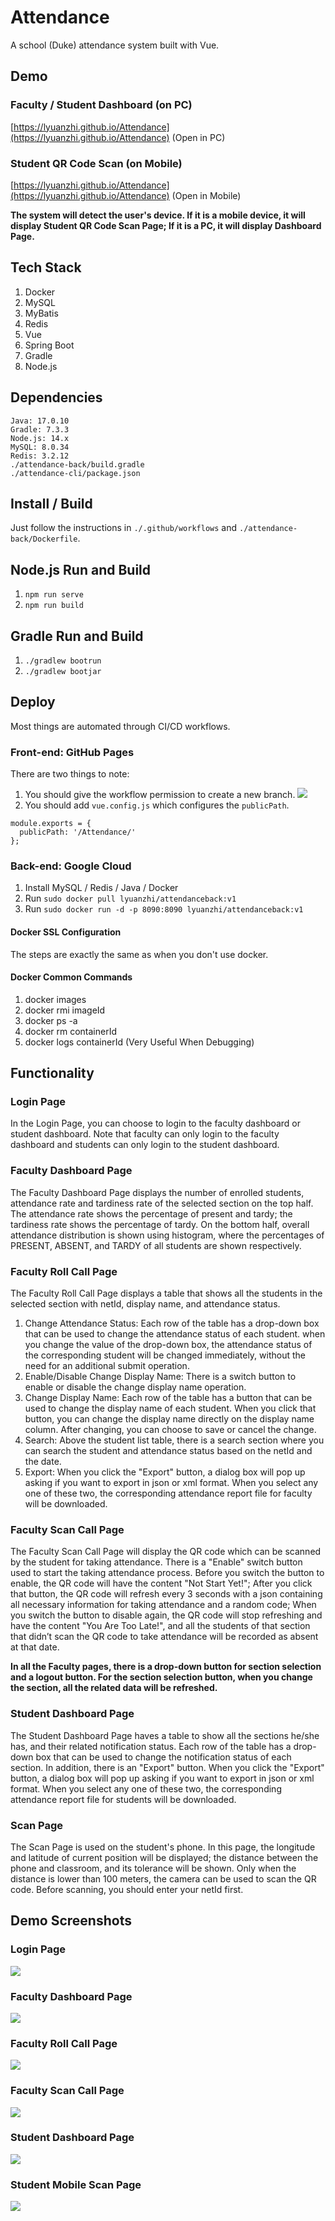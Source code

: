 # Attendance
A school (Duke) attendance system built with Vue.

## Demo
### Faculty / Student Dashboard (on PC)
[https://lyuanzhi.github.io/Attendance](https://lyuanzhi.github.io/Attendance) (Open in PC)
### Student QR Code Scan (on Mobile)
[https://lyuanzhi.github.io/Attendance](https://lyuanzhi.github.io/Attendance) (Open in Mobile)

**The system will detect the user's device. If it is a mobile device, it will display Student QR Code Scan Page; If it is a PC, it will display Dashboard Page.**

## Tech Stack
1. Docker
2. MySQL
3. MyBatis
4. Redis
5. Vue
6. Spring Boot
7. Gradle
8. Node.js

## Dependencies
```
Java: 17.0.10
Gradle: 7.3.3
Node.js: 14.x
MySQL: 8.0.34
Redis: 3.2.12
./attendance-back/build.gradle
./attendance-cli/package.json
```

## Install / Build
Just follow the instructions in ```./.github/workflows``` and ```./attendance-back/Dockerfile```.

## Node.js Run and Build
1. ```npm run serve```
2. ```npm run build```

## Gradle Run and Build
1. ```./gradlew bootrun```
2. ```./gradlew bootjar```

## Deploy
Most things are automated through CI/CD workflows.

### Front-end: GitHub Pages
There are two things to note:
1. You should give the workflow permission to create a new branch.
![](imgs/deploynote1.png)
2. You should add ```vue.config.js``` which configures the ```publicPath```.
```
module.exports = {
  publicPath: '/Attendance/'
};
```

### Back-end: Google Cloud
1. Install MySQL / Redis / Java / Docker
2. Run ```sudo docker pull lyuanzhi/attendanceback:v1```
3. Run ```sudo docker run -d -p 8090:8090 lyuanzhi/attendanceback:v1```

#### Docker SSL Configuration
The steps are exactly the same as when you don't use docker.

#### Docker Common Commands
1. docker images
2. docker rmi imageId
3. docker ps -a
4. docker rm containerId
5. docker logs containerId (Very Useful When Debugging)

## Functionality
### Login Page
In the Login Page, you can choose to login to the faculty dashboard or student dashboard. Note that faculty can only login to the faculty dashboard and students can only login to the student dashboard.

### Faculty Dashboard Page
The Faculty Dashboard Page displays the number of enrolled students, attendance rate and tardiness rate of the selected section on the top half. The attendance rate shows the percentage of present and tardy; the tardiness rate shows the percentage of tardy. On the bottom half, overall attendance distribution is shown using histogram, where the percentages of PRESENT, ABSENT, and TARDY of all students are shown respectively.

### Faculty Roll Call Page
The Faculty Roll Call Page displays a table that shows all the students in the selected section with netId, display name, and attendance status.
1. Change Attendance Status: Each row of the table has a drop-down box that can be used to change the attendance status of each student. when you change the value of the drop-down box, the attendance status of the corresponding student will be changed immediately, without the need for an additional submit operation.
2. Enable/Disable Change Display Name: There is a switch button to enable or disable the change display name operation.
3. Change Display Name: Each row of the table has a button that can be used to change the display name of each student. When you click that button, you can change the display name directly on the display name column. After changing, you can choose to save or cancel the change.
4. Search: Above the student list table, there is a search section where you can search the student and attendance status based on the netId and the date.
5. Export: When you click the "Export" button, a dialog box will pop up asking if you want to export in json or xml format. When you select any one of these two, the corresponding attendance report file for faculty will be downloaded.

### Faculty Scan Call Page
The Faculty Scan Call Page will display the QR code which can be scanned by the student for taking attendance. There is a "Enable" switch button used to start the taking attendance process. Before you switch the button to enable, the QR code will have the content "Not Start Yet!"; After you click that button, the QR code will refresh every 3 seconds with a json containing all necessary information for taking attendance and a random code; When you switch the button to disable again, the QR code will stop refreshing and have the content "You Are Too Late!", and all the students of that section that didn’t scan the QR code to take attendance will be recorded as absent at that date.

**In all the Faculty pages, there is a drop-down button for section selection and a logout button. For the section selection button, when you change the section, all the related data will be refreshed.**

### Student Dashboard Page
The Student Dashboard Page haves a table to show all the sections he/she has, and their related notification status. Each row of the table has a drop-down box that can be used to change the notification status of each section. In addition, there is an "Export" button. When you click the "Export" button, a dialog box will pop up asking if you want to export in json or xml format. When you select any one of these two, the corresponding attendance report file for students will be downloaded.

### Scan Page
The Scan Page is used on the student's phone. In this page, the longitude and latitude of current position will be displayed; the distance between the phone and classroom, and its tolerance will be shown. Only when the distance is lower than 100 meters, the camera can be used to scan the QR code. Before scanning, you should enter your netId first.

## Demo Screenshots
### Login Page
![](imgs/login.png)

### Faculty Dashboard Page
![](imgs/facultydashboard.png)

### Faculty Roll Call Page
![](imgs/rollcall.png)

### Faculty Scan Call Page
![](imgs/scancall.png)

### Student Dashboard Page
![](imgs/studentbashboard.png)

### Student Mobile Scan Page
![](imgs/mobilescan.png)
